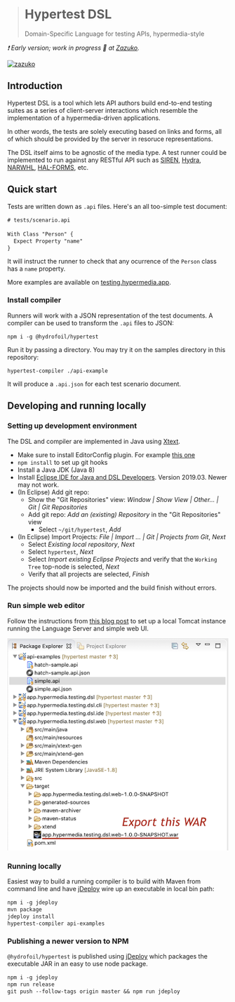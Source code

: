 > # Hypertest DSL
> Domain-Specific Language for testing APIs, hypermedia-style

_:exclamation: Early version; work in progress :construction: at [Zazuko][zazuko]._

[![zazuko](https://zazuko.com/images/logo.png)][zazuko]

[zazuko]: https://zazuko.com

## Introduction

Hypertest DSL is a tool which lets API authors build end-to-end testing suites as a series of client-server interactions which resemble the implementation of a hypermedia-driven applications.

In other words, the tests are solely executing based on links and forms, all of which should be provided by the server in resoruce representations.

The DSL itself aims to be agnostic of the media type. A test runner could be implemented to run against any RESTful API such as [SIREN][SIREN], [Hydra][Hydra], [NARWHL][Narwhal], [HAL-FORMS][hal], etc.

[SIREN]: https://github.com/kevinswiber/siren
[Hydra]: http://www.hydra-cg.com/spec/latest/core/
[Narwhal]: https://www.narwhl.com
[hal]: https://rwcbook.github.io/hal-forms/

## Quick start

Tests are written down as `.api` files. Here's an all too-simple test document:

```
# tests/scenario.api

With Class "Person" {
  Expect Property "name"
} 
```

It will instruct the runner to check that any ocurrence of the `Person` class has a `name` property.

More examples are available on [testing.hypermedia.app](https://testing.hypermedia.app).

### Install compiler

Runners will work with a JSON representation of the test documents. A compiler can be used to transform the `.api` files to JSON:
 
```
npm i -g @hydrofoil/hypertest
```

Run it by passing a directory. You may try it on the samples directory in this repository:

```
hypertest-compiler ./api-example
```

It will produce a `.api.json` for each test scenario document.

## Developing and running locally

### Setting up development environment

The DSL and compiler are implemented in Java using [Xtext][xtext]. 

* Make sure to install EditorConfig plugin. For example [this one](http://marketplace.eclipse.org/content/editorconfig-eclipse)
* `npm install` to set up git hooks
* Install a Java JDK (Java 8)
* Install [Eclipse IDE for Java and DSL Developers][ide]. Version 2019.03. Newer may not work.
* (In Eclipse) Add git repo:
  * Show the "Git Repositories" view: *Window | Show View | Other... | Git | Git Repositories*
  * Add git repo: *Add an (existing) Repository* in the "Git Repositories" view
    * Select `~/git/hypertest`, *Add*
* (In Eclipse) Import Projects: *File | Import ... | Git | Projects from Git*, *Next*
  * Select *Existing local repository*, *Next*
  * Select `hypertest`, *Next*
  * Select *Import existing Eclipse Projects* and verify that the `Working Tree` top-node is selected, *Next*
  * Verify that all projects are selected, *Finish*
  
The projects should now be imported and the build finish without errors.

[xtext]: https://xtext.org
[ide]: https://www.eclipse.org/downloads/packages/release/2019-03/r/eclipse-ide-java-and-dsl-developers

### Run simple web editor

Follow the instructions from [this blog post](https://www.zoftino.com/running-maven-web-application-on-tomcat-in-eclipse) to set up a local Tomcat instance running the Language Server and simple web UI.

![WAR to export](assets/export-war.png)

### Running locally

Easiest way to build a running compiler is to build with Maven from command line and have [jDeploy][jd] wire up an executable in local bin path:

```
npm i -g jdeploy
mvn package
jdeploy install
hypertest-compiler api-examples
```

[jd]: https://github.com/shannah/jdeploy

### Publishing a newer version to NPM

`@hydrofoil/hypertest` is published using [jDeploy][jd] which packages the executable JAR in an easy to use node package.  

```
npm i -g jdeploy
npm run release
git push --follow-tags origin master && npm run jdeploy
```

